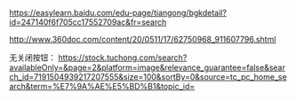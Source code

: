 
https://easylearn.baidu.com/edu-page/tiangong/bgkdetail?id=247140f6f705cc17552709ac&fr=search

http://www.360doc.com/content/20/0511/17/62750968_911607796.shtml


无关闭按钮：
https://stock.tuchong.com/search?availableOnly=&page=2&platform=image&relevance_guarantee=false&search_id=7191504939217207555&size=100&sortBy=0&source=tc_pc_home_search&term=%E7%9A%AE%E5%BD%B1&topic_id=